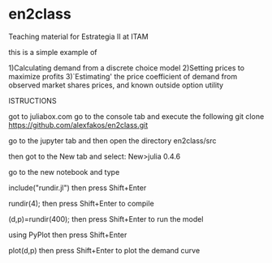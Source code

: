 # en2class
Teaching material for Estrategia II at ITAM

this is a simple example of

1)Calculating demand from a discrete choice model
2)Setting prices to maximize profits 
3)`Estimating' the price coefficient of demand from observed market shares prices, and known outside option utility


ISTRUCTIONS

got to juliabox.com
go to the console tab and execute the following
git clone https://github.com/alexfakos/en2class.git

go to the jupyter tab and then open the directory en2class/src

then got to the New tab and select: New>julia 0.4.6

go to the new notebook and type

include("rundir.jl")   then press Shift+Enter

rundir(4);              then press Shift+Enter to compile

(d,p)=rundir(400);      then press Shift+Enter to run the model

using PyPlot           then press Shift+Enter 

plot(d,p)               then press Shift+Enter to plot the demand curve
